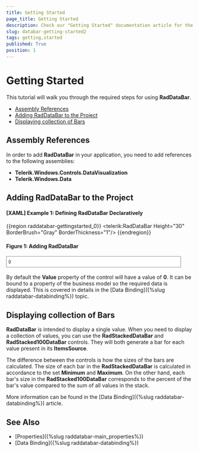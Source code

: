 ```yaml
---
title: Getting Started
page_title: Getting Started
description: Check our "Getting Started" documentation article for the RadDataBar WPF control.
slug: databar-getting-started2
tags: getting,started
published: True
position: 1
---
```


# Getting Started

This tutorial will walk you through the required steps for using __RadDataBar__. 

* [Assembly References](#assembly-references)
* [Adding RadDataBar to the Project](#adding-raddatabar-to-the-project)
* [Displaying collection of Bars](#displaying-collection-of-bars)

## Assembly References

In order to add __RadDataBar__ in your application, you need to add references to the following assemblies:

* __Telerik.Windows.Controls.DataVisualization__
* __Telerik.Windows.Data__

## Adding RadDataBar to the Project

#### __[XAML] Example 1: Defining RadDataBar Declaratively__
{{region raddatabar-gettingstarted_0}}
	     <telerik:RadDataBar Height="30" 
                            BorderBrush="Gray"
							BorderThickness="1"/>
{{endregion}}

#### __Figure 1: Adding RadDataBar__
![Adding RadDataBar](images/RadDataBar_GettingStarted_01.png)

By default the __Value__ property of the control will have a value of __0__. It can be bound to a property of the business model so the required data is displayed. This is covered in details in the [Data Binding]({%slug raddatabar-databinding%}) topic.

## Displaying collection of Bars

__RadDataBar__ is intended to display a single value. When you need to display a collection of values, you can use the __RadStackedDataBar__ and __RadStacked100DataBar__ controls. They will both generate a bar for each value present in its __ItemsSource__. 

The difference between the controls is how the sizes of the bars are calculated. The size of each bar in the **RadStackedDataBar** is calculated in accordance to the set **Minimum** and **Maximum**. On the other hand, each bar's size in the **RadStacked100DataBar** corresponds to the percent of the bar's value compared to the sum of all values in the stack.

More information can be found in the [Data Binding]({%slug raddatabar-databinding%}) article.

## See Also

* [Properties]({%slug raddatabar-main_properties%})
* [Data Binding]({%slug raddatabar-databinding%})

